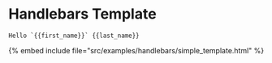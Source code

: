 # Handlebars Template

```
Hello `{{first_name}}` {{last_name}}
```
{% embed include file="src/examples/handlebars/simple_template.html" %}



